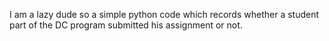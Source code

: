 I am  a lazy dude so a simple python code which records whether a student part of the DC program submitted his assignment or not.
